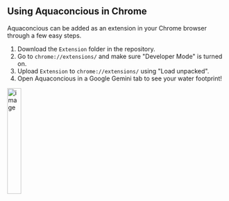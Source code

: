 ## Using Aquaconcious in Chrome
Aquaconcious can be added as an extension in your Chrome browser through a few easy steps.
1. Download the `Extension` folder in the repository.
2. Go to `chrome://extensions/` and make sure "Developer Mode" is turned on.
3. Upload `Extension` to `chrome://extensions/` using "Load unpacked".
4. Open Aquaconcious in a Google Gemini tab to see your water footprint!

<img width="25%" height="25%" alt="image" src="https://github.com/user-attachments/assets/f353388b-27ed-490f-80c6-a292ff438033" margin="auto"/>
